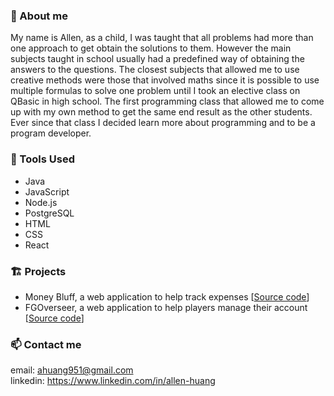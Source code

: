 
### 💬 About me
My name is Allen, as a child, I was taught that all problems had more than one approach to get obtain the solutions to them. However the main subjects taught in school usually had a predefined way of obtaining the answers to the questions. The closest subjects that allowed me to use creative methods were those that involved maths since it is possible  to use multiple formulas to solve one problem until I took an elective class on QBasic in high school. The first programming class that allowed me to come up with my own method to get the same end result as the other students. Ever since that class I decided learn more about programming and to be a program developer.

### 🧰 Tools Used
 - Java
 - JavaScript
 - Node.js
 - PostgreSQL
 - HTML
 - CSS
 - React

### 🏗️ Projects
- Money Bluff, a web application to help track expenses [[Source code](https://github.com/allen-huang9/final-project)] <br/>
- FGOverseer, a web application to help players manage their account [[Source code](https://github.com/allen-huang9/ajax-project)]

### 📫 Contact me
email: ahuang951@gmail.com <br/>
linkedin: https://www.linkedin.com/in/allen-huang
<!--
**allen-huang9/allen-huang9** is a ✨ _special_ ✨ repository because its `README.md` (this file) appears on your GitHub profile.
### Hi there 👋
Here are some ideas to get you started:

- 🔭 I’m currently working on ...
- 🌱 I’m currently learning ...
- 👯 I’m looking to collaborate on ...
- 🤔 I’m looking for help with ...
- 💬 Ask me about ...
- 📫 How to reach me: ...
- 😄 Pronouns: ...
- ⚡ Fun fact: ...
-->
